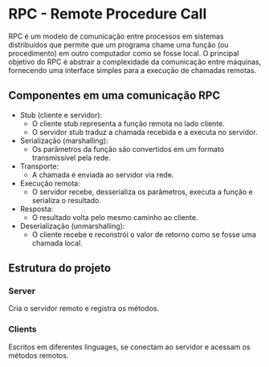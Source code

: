 # RPC - Remote Procedure Call

RPC é um modelo de comunicação entre processos em sistemas distribuídos que permite que um programa chame uma função (ou procedimento) em outro computador como se fosse local. O principal objetivo do RPC é abstrair a complexidade da comunicação entre máquinas, fornecendo uma interface simples para a execução de chamadas remotas.

## Componentes em uma comunicação RPC

- Stub (cliente e servidor):
    - O cliente stub representa a função remota no lado cliente.
    - O servidor stub traduz a chamada recebida e a executa no servidor.
- Serialização (marshalling):
    - Os parâmetros da função são convertidos em um formato transmissível pela rede.
- Transporte:
    - A chamada é enviada ao servidor via rede.
- Execução remota:
    - O servidor recebe, desserializa os parâmetros, executa a função e serializa o resultado.
- Resposta:
    - O resultado volta pelo mesmo caminho ao cliente.
- Deserialização (unmarshalling):
    - O cliente recebe e reconstrói o valor de retorno como se fosse uma chamada local.

## Estrutura do projeto

### Server

Cria o servidor remoto e registra os métodos.

### Clients

Escritos em diferentes linguages, se conectam ao servidor e acessam os métodos remotos.